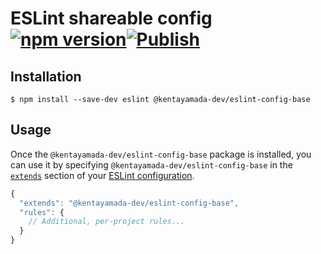 # ESLint shareable config <br>[![npm version](https://badge.fury.io/js/@kentayamada-dev%2Feslint-config-base.svg)](https://badge.fury.io/js/@kentayamada-dev%2Feslint-config-base)[![Publish](https://github.com/kentayamada-dev/eslint-config-base/actions/workflows/publish.yml/badge.svg)](https://github.com/kentayamada-dev/eslint-config-base/actions/workflows/publish.yml)

## Installation

```
$ npm install --save-dev eslint @kentayamada-dev/eslint-config-base
```

## Usage

Once the `@kentayamada-dev/eslint-config-base` package is installed, you can use it by specifying `@kentayamada-dev/eslint-config-base` in the [`extends`](http://eslint.org/docs/user-guide/configuring#extending-configuration-files) section of your [ESLint configuration](http://eslint.org/docs/user-guide/configuring).

```js
{
  "extends": "@kentayamada-dev/eslint-config-base",
  "rules": {
    // Additional, per-project rules...
  }
}
```
